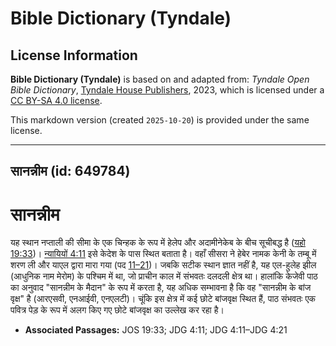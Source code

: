 # Bible Dictionary (Tyndale)

## License Information

**Bible Dictionary (Tyndale)** is based on and adapted from: _Tyndale Open Bible Dictionary_, [Tyndale House Publishers](https://tyndaleopenresources.com/), 2023, which is licensed under a [CC BY-SA 4.0 license](https://creativecommons.org/licenses/by-sa/4.0/legalcode.en).

This markdown version (created `2025-10-20`) is provided under the same license.



--------------------------------

## सानन्नीम (id: 649784)

सानन्नीम
========

यह स्थान नप्ताली की सीमा के एक चिन्हक के रूप में हेलेप और अदामीनेकेब के बीच सूचीबद्ध है ([यहो 19:33](https://ref.ly/Josh19:33))। [न्यायियों 4:11](https://ref.ly/Judg4:11) इसे केदेश के पास स्थित बताता है। वहाँ सीसरा ने हेबेर नामक केनी के तम्बू में शरण ली और याएल द्वारा मारा गया (पद [11–21](https://ref.ly/Judg4:11-Judg4:21))। जबकि सटीक स्थान ज्ञात नहीं है, यह एल\-हुलेह झील (आधुनिक नाम मेरोम) के पश्चिम में था, जो प्राचीन काल में संभवतः दलदली क्षेत्र था। हालांकि केजेवी पाठ का अनुवाद "सानन्नीम के मैदान" के रूप में करता है, यह अधिक सम्भावना है कि वह "सानन्नीम के बांज वृक्ष" है (आरएसवी, एनआईवी, एनएलटी)। चूंकि इस क्षेत्र में कई छोटे बांजवृक्ष स्थित हैं, पाठ संभवतः एक पवित्र पेड़ के रूप में अलग किए गए छोटे बांजवृक्ष का उल्लेख कर रहा है।

* **Associated Passages:** JOS 19:33; JDG 4:11; JDG 4:11–JDG 4:21

